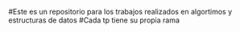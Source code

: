 #Este es un repositorio para los trabajos realizados en algortimos y estructuras de datos
#Cada tp tiene su propia rama
